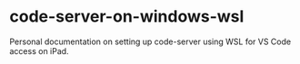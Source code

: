 # code-server-on-windows-wsl
Personal documentation on setting up code-server using WSL for VS Code access on iPad.
